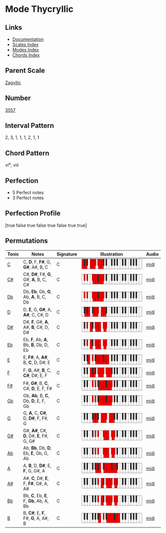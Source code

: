 # Mode Thycryllic

## Links

- [Documentation](README.md)
- [Scales Index](Scales.md)
- [Modes Index](Modes.md)
- [Chords Index](Chords.md)

## Parent Scale

[Zagyllic](ScaleZagyllic.md)

## Number

[3557](https://ianring.com/musictheory/scales/3557)

## Interval Pattern

2, 3, 1, 1, 1, 2, 1, 1

## Chord Pattern

vi⁰, viii

## Perfection

- 5 Perfect notes
- 3 Perfect notes

## Perfection Profile

[true false true false true false true true]

## Permutations

| Tonic | Notes | Signature | Illustration | Audio |
|-------|-------|-----------|--------------|-------|
| [C](ModeCNaturalThycryllic.md) | C, **D**, F, **F#**, G, **G#**, A#, B, C | C | ![CNaturalThycryllic](ModeCNaturalThycryllic.png) | [midi](https://github.com/edipermadi/music/blob/main/docs/ModeCNaturalThycryllic.mid?raw=true) |
| [C#](ModeCSharpThycryllic.md) | C#, **D#**, F#, **G**, G#, **A**, B, C, C# | C | ![CSharpThycryllic](ModeCSharpThycryllic.png) | [midi](https://github.com/edipermadi/music/blob/main/docs/ModeCSharpThycryllic.mid?raw=true) |
| [Db](ModeDFlatThycryllic.md) | Db, **Eb**, Gb, **G**, Ab, **A**, B, C, Db | C | ![DFlatThycryllic](ModeDFlatThycryllic.png) | [midi](https://github.com/edipermadi/music/blob/main/docs/ModeDFlatThycryllic.mid?raw=true) |
| [D](ModeDNaturalThycryllic.md) | D, **E**, G, **G#**, A, **A#**, C, C#, D | C | ![DNaturalThycryllic](ModeDNaturalThycryllic.png) | [midi](https://github.com/edipermadi/music/blob/main/docs/ModeDNaturalThycryllic.mid?raw=true) |
| [D#](ModeDSharpThycryllic.md) | D#, **F**, G#, **A**, A#, **B**, C#, D, D# | C | ![DSharpThycryllic](ModeDSharpThycryllic.png) | [midi](https://github.com/edipermadi/music/blob/main/docs/ModeDSharpThycryllic.mid?raw=true) |
| [Eb](ModeEFlatThycryllic.md) | Eb, **F**, Ab, **A**, Bb, **B**, Db, D, Eb | C | ![EFlatThycryllic](ModeEFlatThycryllic.png) | [midi](https://github.com/edipermadi/music/blob/main/docs/ModeEFlatThycryllic.mid?raw=true) |
| [E](ModeENaturalThycryllic.md) | E, **F#**, A, **A#**, B, **C**, D, D#, E | C | ![ENaturalThycryllic](ModeENaturalThycryllic.png) | [midi](https://github.com/edipermadi/music/blob/main/docs/ModeENaturalThycryllic.mid?raw=true) |
| [F](ModeFNaturalThycryllic.md) | F, **G**, A#, **B**, C, **C#**, D#, E, F | C | ![FNaturalThycryllic](ModeFNaturalThycryllic.png) | [midi](https://github.com/edipermadi/music/blob/main/docs/ModeFNaturalThycryllic.mid?raw=true) |
| [F#](ModeFSharpThycryllic.md) | F#, **G#**, B, **C**, C#, **D**, E, F, F# | C | ![FSharpThycryllic](ModeFSharpThycryllic.png) | [midi](https://github.com/edipermadi/music/blob/main/docs/ModeFSharpThycryllic.mid?raw=true) |
| [Gb](ModeGFlatThycryllic.md) | Gb, **Ab**, B, **C**, Db, **D**, E, F, Gb | C | ![GFlatThycryllic](ModeGFlatThycryllic.png) | [midi](https://github.com/edipermadi/music/blob/main/docs/ModeGFlatThycryllic.mid?raw=true) |
| [G](ModeGNaturalThycryllic.md) | G, **A**, C, **C#**, D, **D#**, F, F#, G | C | ![GNaturalThycryllic](ModeGNaturalThycryllic.png) | [midi](https://github.com/edipermadi/music/blob/main/docs/ModeGNaturalThycryllic.mid?raw=true) |
| [G#](ModeGSharpThycryllic.md) | G#, **A#**, C#, **D**, D#, **E**, F#, G, G# | C | ![GSharpThycryllic](ModeGSharpThycryllic.png) | [midi](https://github.com/edipermadi/music/blob/main/docs/ModeGSharpThycryllic.mid?raw=true) |
| [Ab](ModeAFlatThycryllic.md) | Ab, **Bb**, Db, **D**, Eb, **E**, Gb, G, Ab | C | ![AFlatThycryllic](ModeAFlatThycryllic.png) | [midi](https://github.com/edipermadi/music/blob/main/docs/ModeAFlatThycryllic.mid?raw=true) |
| [A](ModeANaturalThycryllic.md) | A, **B**, D, **D#**, E, **F**, G, G#, A | C | ![ANaturalThycryllic](ModeANaturalThycryllic.png) | [midi](https://github.com/edipermadi/music/blob/main/docs/ModeANaturalThycryllic.mid?raw=true) |
| [A#](ModeASharpThycryllic.md) | A#, **C**, D#, **E**, F, **F#**, G#, A, A# | C | ![ASharpThycryllic](ModeASharpThycryllic.png) | [midi](https://github.com/edipermadi/music/blob/main/docs/ModeASharpThycryllic.mid?raw=true) |
| [Bb](ModeBFlatThycryllic.md) | Bb, **C**, Eb, **E**, F, **Gb**, Ab, A, Bb | C | ![BFlatThycryllic](ModeBFlatThycryllic.png) | [midi](https://github.com/edipermadi/music/blob/main/docs/ModeBFlatThycryllic.mid?raw=true) |
| [B](ModeBNaturalThycryllic.md) | B, **C#**, E, **F**, F#, **G**, A, A#, B | C | ![BNaturalThycryllic](ModeBNaturalThycryllic.png) | [midi](https://github.com/edipermadi/music/blob/main/docs/ModeBNaturalThycryllic.mid?raw=true) |
